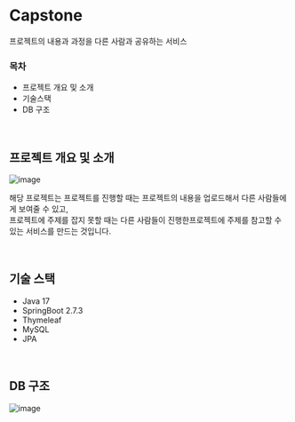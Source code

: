 # Capstone

프로젝트의 내용과 과정을 다른 사람과 공유하는 서비스

### 목차

- 프로젝트 개요 및 소개
- 기술스택
- DB 구조

<br>

## 프로젝트 개요 및 소개

![image](https://user-images.githubusercontent.com/88225377/218295498-483d5f69-4ea3-41d0-a2ac-507f17f7452f.png)

해당 프로젝트는 프로젝트를 진행할 때는 프로젝트의 내용을 업로드해서 다른 사람들에게 보여줄 수 있고, <br>
프로젝트에 주제를 잡지 못할 때는 다른 사람들이 진행한프로젝트에 주제를 참고할 수 있는 서비스를 만드는 것입니다.

<br>

## 기술 스택

- Java 17
- SpringBoot 2.7.3
- Thymeleaf
- MySQL
- JPA

<br>

## DB 구조

![image](https://user-images.githubusercontent.com/88225377/218295506-ee9c0381-cb7c-4a3d-bfa3-80292e17298a.png)
